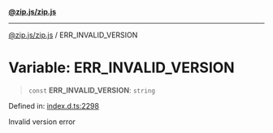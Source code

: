 [**@zip.js/zip.js**](../README.md)

***

[@zip.js/zip.js](../globals.md) / ERR\_INVALID\_VERSION

# Variable: ERR\_INVALID\_VERSION

> `const` **ERR\_INVALID\_VERSION**: `string`

Defined in: [index.d.ts:2298](https://github.com/gildas-lormeau/zip.js/blob/ade268faf16563c7a33ab45fce2e8761620ea353/index.d.ts#L2298)

Invalid version error

